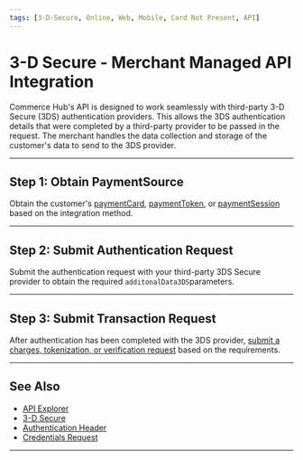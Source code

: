 ```yaml
---
tags: [3-D-Secure, Online, Web, Mobile, Card Not Present, API]
---
```


# 3-D Secure - Merchant Managed API Integration

Commerce Hub's API is designed to work seamlessly with third-party 3-D Secure (3DS) authentication providers. This allows the 3DS authentication details that were completed by a third-party provider to be passed in the request. The merchant handles the data collection and storage of the customer's data to send to the 3DS provider.

---

## Step 1: Obtain PaymentSource

Obtain the customer's [paymentCard](?path=docs/Resources/Guides/Payment-Sources/Payment-Card.md), [paymentToken](?path=docs/Resources/API-Documents/Payments_VAS/Payment-Token.md), or [paymentSession](?path+docs/Online-Mobile-Digital/Secure-Data-Capture/API/API-Only.md) based on the integration method.

---

## Step 2: Submit Authentication Request

Submit the authentication request with your third-party 3DS Secure provider to obtain the required `additonalData3DS`parameters.

---

## Step 3: Submit Transaction Request

After authentication has been completed with the 3DS provider, [submit a charges, tokenization, or verification request](?path=docs/Online-Mobile-Digital/3D-Secure/3DS-Request.md) based on the requirements.

---

## See Also

- [API Explorer](../api/?type=post&path=/payments/v1/charges)
- [3-D Secure](?path=docs/Online-Mobile-Digital/3D-Secure/3DSecure.md)
- [Authentication Header](?path=docs/Resources/API-Documents/Authentication-Header.md)
- [Credentials Request](?path=docs/Resources/API-Documents/Security/Credentials.md)

---
